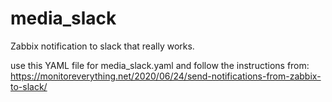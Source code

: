 # media_slack
Zabbix notification to slack that really works.

use this YAML file for media_slack.yaml and follow the instructions from:
https://monitoreverything.net/2020/06/24/send-notifications-from-zabbix-to-slack/
